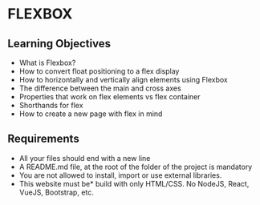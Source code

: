 # FLEXBOX

## Learning Objectives

* What is Flexbox?
* How to convert float positioning to a flex display
* How to horizontally and vertically align elements using Flexbox
* The difference between the main and cross axes
* Properties that work on flex elements vs flex container
* Shorthands for flex
* How to create a new page with flex in mind

## Requirements

* All your files should end with a new line
* A README.md file, at the root of the folder of the project is mandatory
* You are not allowed to install, import or use external libraries.
* This website must be* build with only HTML/CSS. No NodeJS, React, VueJS, Bootstrap, etc.